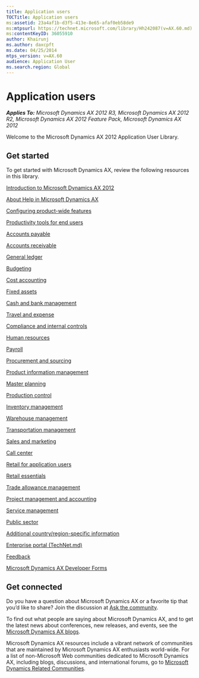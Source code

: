```yaml
---
title: Application users
TOCTitle: Application users
ms:assetid: 23a4af1b-d3f5-413e-8e65-afaf0eb58de9
ms:mtpsurl: https://technet.microsoft.com/library/Hh242087(v=AX.60.md)
ms:contentKeyID: 36055910
author: Khairunj
ms.author: daxcpft
ms.date: 04/25/2014
mtps_version: v=AX.60
audience: Application User
ms.search.region: Global
---
```


# Application users 


_**Applies To:** Microsoft Dynamics AX 2012 R3, Microsoft Dynamics AX 2012 R2, Microsoft Dynamics AX 2012 Feature Pack, Microsoft Dynamics AX 2012_

Welcome to the Microsoft Dynamics AX 2012 Application User Library.

## Get started

To get started with Microsoft Dynamics AX, review the following resources in this library.

[Introduction to Microsoft Dynamics AX 2012](introduction-to-microsoft-dynamics-ax-2012.md)

[About Help in Microsoft Dynamics AX](about-help-in-microsoft-dynamics-ax.md)

[Configuring product-wide features](configuring-product-wide-features.md)

[Productivity tools for end users](productivity-tools-for-end-users.md)

[Accounts payable](accounts-payable.md)

[Accounts receivable](accounts-receivable.md)

[General ledger](general-ledger.md)

[Budgeting](budgeting.md)

[Cost accounting](cost-accounting.md)

[Fixed assets](fixed-assets.md)

[Cash and bank management](cash-and-bank-management.md)

[Travel and expense](travel-and-expense.md)

[Compliance and internal controls](compliance-and-internal-controls.md)

[Human resources](human-resources.md)

[Payroll](payroll.md)

[Procurement and sourcing](procurement-and-sourcing.md)

[Product information management](product-information-management.md)

[Master planning](master-planning.md)

[Production control](production-control.md)

[Inventory management](inventory-management.md)

[Warehouse management](warehouse-management.md)

[Transportation management](transportation-management.md)

[Sales and marketing](sales-and-marketing.md)

[Call center](call-center.md)

[Retail for application users](retail-for-application-users.md)

[Retail essentials](retail-essentials-retail-essentials.md)

[Trade allowance management](trade-allowance-management.md)

[Project management and accounting](project-management-and-accounting.md)

[Service management](service-management.md)

[Public sector](public-sector.md)

[Additional country/region-specific information](additional-country-region-specific-information.md)

[Enterprise portal (TechNet.md)](enterprise-portal-technet.md)

[Feedback](feedback.md)

[Microsoft Dynamics AX Developer Forms](microsoft-dynamics-ax-developer-forms.md)

## Get connected

Do you have a question about Microsoft Dynamics AX or a favorite tip that you’d like to share? Join the discussion at [Ask the community](https://go.microsoft.com/fwlink/?linkid=218298.md).

To find out what people are saying about Microsoft Dynamics AX, and to get the latest news about conferences, new releases, and events, see the [Microsoft Dynamics AX blogs](https://go.microsoft.com/fwlink/?linkid=218306.md).

Microsoft Dynamics AX resources include a vibrant network of communities that are maintained by Microsoft Dynamics AX enthusiasts world-wide. For a list of non-Microsoft Web communities dedicated to Microsoft Dynamics AX, including blogs, discussions, and international forums, go to [Microsoft Dynamics Related Communities](https://go.microsoft.com/fwlink/?linkid=218304.md).

  


